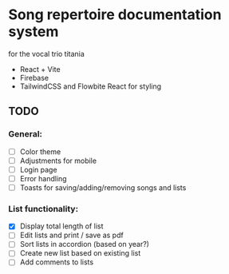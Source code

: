 # Song repertoire documentation system

for the vocal trio titania

- React + Vite
- Firebase
- TailwindCSS and Flowbite React for styling

## TODO

### General:

- [ ] Color theme
- [ ] Adjustments for mobile
- [ ] Login page
- [ ] Error handling
- [ ] Toasts for saving/adding/removing songs and lists

### List functionality:

- [x] Display total length of list
- [ ] Edit lists and print / save as pdf
- [ ] Sort lists in accordion (based on year?)
- [ ] Create new list based on existing list
- [ ] Add comments to lists
